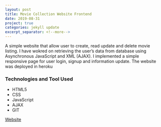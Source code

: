 ```yaml
---
layout: post
title: Movie Collection Website Frontend
date: 2019-08-31
project: true
categories: jekyll update
excerpt_separator: <!--more-->
---
```


A simple website that allow user to create, read update and delete movie listing.
I have wokred on retrieving the user’s data from database using Asynchronous JavaScript and XML (AJAX). I implemented a simple responsive page for user login, signup and information update. The website was deployed in heroku

### Technologies and Tool Used
- HTML5
- CSS
- JavaScript
- AJAX
- GIT
 
[Website](https://movie-collection-frontend.web.app/)
